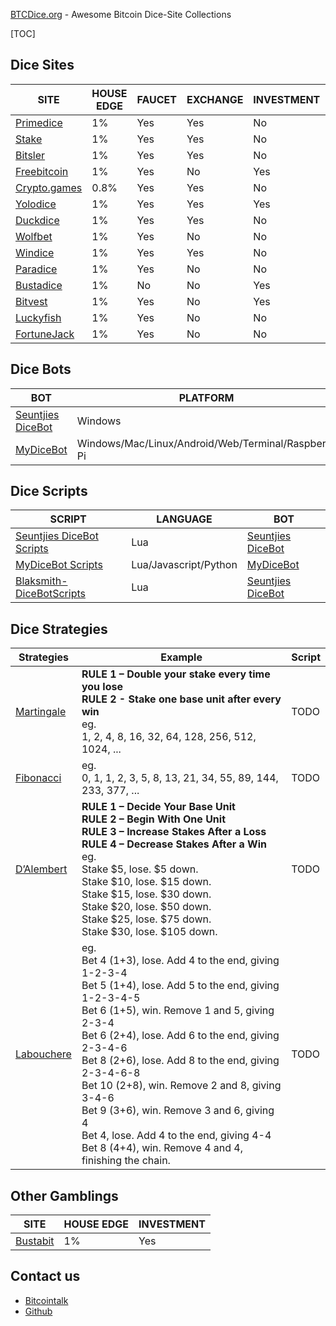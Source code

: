 [BTCDice.org](https://btcdice.org) - Awesome Bitcoin Dice-Site Collections

[TOC]

## Dice Sites
| SITE | HOUSE EDGE | FAUCET |EXCHANGE | INVESTMENT | RAKEBACK |AFFILIATE|
| --- | --- | --- | --- | --- | --- | --- |
| [Primedice](https://primedice.com/?c=37b517eadb) | 1% | Yes | Yes | No |Yes|[Yes](https://primedice.com/?c=37b517eadb)|
| [Stake](https://stake.com/?c=34589cdbda) | 1% | Yes | Yes | No |Yes|[Yes](https://stake.com/?c=34589cdbda)|
| [Bitsler](https://www.bitsler.com/?ref=btcdiceorg) | 1% | Yes | Yes | No |Yes|[Yes](https://www.bitsler.com/?ref=btcdiceorg)|
| [Freebitcoin](https://freebitco.in/?r=38146355) | 1% | Yes |No| Yes | No |[Yes](https://freebitco.in/?r=38146355)|
| [Crypto.games](https://crypto.games?i=ouVsFM9oV6) | 0.8% | Yes | Yes |No|No|[Yes](https://crypto.games?i=ouVsFM9oV6)|
| [Yolodice](https://yolodice.com/r?9iZL-2ZPG) | 1% | Yes | Yes | Yes |Yes|[Yes](https://yolodice.com/r?9iZL-2ZPG)|
| [Duckdice](https://duckdice.io/?c=a5812eed82) | 1% | Yes | Yes |No|No|[Yes](https://duckdice.io/?c=a5812eed82)|
| [Wolfbet](https://wolf.bet?c=btcdice) | 1% | Yes | No |No|Yes|[Yes](https://wolf.bet?c=btcdice)|
| [Windice](https://windice.io/?r=btcdiceorg) | 1% |Yes|Yes| No | No |[Yes](https://windice.io/?r=btcdiceorg)|
| [Paradice](https://paradice.in/?c=btcdice) | 1% | Yes |No|No| Yes |[Yes](https://paradice.in/?c=btcdice)|
| [Bustadice](https://bustadice.com) | 1% | No | No | Yes |No|No|
| [Bitvest](https://bitvest.io?r=148711) | 1% | Yes | No | Yes |No|[Yes](https://bitvest.io?r=148711)|
|[Luckyfish](https://luckyfish.io/?c=btcdiceorg)|1%|Yes|No|No|No|[Yes](https://luckyfish.io/?c=btcdiceorg)|
|[FortuneJack](https://fortunejack.com)|1%|Yes|No|No|No|No|
## Dice Bots

| BOT | PLATFORM | SCRIPT |
| --- | --- | --- |
| [Seuntjies DiceBot](https://bot.seuntjie.com) | Windows | Lua |
| [MyDiceBot](https://mydicebot.com) | Windows/Mac/Linux/Android/Web/Terminal/Raspberry Pi | Lua/Javascript/Python |

## Dice Scripts

| SCRIPT | LANGUAGE | BOT |
| --- | --- | --- |
| [Seuntjies DiceBot Scripts](https://bot.seuntjie.com/Scripts.aspx) | Lua |[Seuntjies DiceBot](https://bot.seuntjie.com)|
| [MyDiceBot Scripts](https://gist.github.com/mydicebot) | Lua/Javascript/Python |[MyDiceBot](https://mydicebot.com)|
| [Blaksmith-DiceBotScripts](https://github.com/Blaksmith/DiceBotScripts) | Lua |[Seuntjies DiceBot](https://bot.seuntjie.com)|

## Dice Strategies

|Strategies|Example|Script|
|---|---|---|
|[Martingale](https://en.wikipedia.org/wiki/Martingale_(betting_system))|**RULE 1 – Double your stake every time you lose** <br />**RULE 2 - Stake one base unit after every win**<br />eg. <br />1, 2, 4, 8, 16, 32, 64, 128, 256, 512, 1024, ...<br />|TODO|
|[Fibonacci](https://en.wikipedia.org/wiki/Fibonacci_number)|eg.<br />0, 1, 1, 2, 3, 5, 8, 13, 21, 34, 55, 89, 144, 233, 377, ...<br />|TODO|
|[D’Alembert](https://en.wikipedia.org/wiki/Gambler%27s_fallacy)|**RULE 1 – Decide Your Base Unit**<br />**RULE 2 – Begin With One Unit**<br />**RULE 3 – Increase Stakes After a Loss**<br />**RULE 4 – Decrease Stakes After a Win**<br />eg. <br />Stake $5, lose. $5 down. <br/>Stake $10, lose. $15 down. <br/>Stake $15, lose. $30 down. <br/>Stake $20, lose. $50 down. <br/>Stake $25, lose. $75 down. <br/>Stake $30, lose. $105 down.<br/>|TODO|
|[Labouchere](https://en.wikipedia.org/wiki/Labouchère_system)|eg.<br />Bet 4 (1+3), lose. Add 4 to the end, giving 1-2-3-4 <br />Bet ​5 (1+4), lose. Add 5 to the end, giving 1-2-3-4-5 <br />Bet ​6 (1+5), win. Remove 1 and 5, giving 2-3-4 <br />Bet ​6 (2+4), lose. Add 6 to the end, giving 2-3-4-6 <br />Bet ​8 (2+6), lose. Add 8 to the end, giving 2-3-4-6-8 <br />Bet ​10 (2+8), win. Remove 2 and 8, giving 3-4-6 <br />Bet ​9 (3+6), win. Remove 3 and 6, giving 4 <br />Bet ​4, lose. Add 4 to the end, giving 4-4 <br />Bet ​8 (4+4), win. Remove 4 and 4, finishing the chain.<br />|TODO|

## Other Gamblings

| SITE                             | HOUSE EDGE | INVESTMENT |
| -------------------------------- | ---------- | ---------- |
| [Bustabit](https://bustabit.com) | 1%         | Yes        |



## Contact us

* [Bitcointalk](https://bitcointalk.org/index.php?topic=5256106.0)
* [Github](https://github.com/btcdice-org/btcdice.org/issues)

